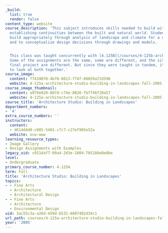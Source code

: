 ```yaml
---
_build:
  list: true
  render: false
content_type: website
course_description: 'This subject introduces skills needed to build within a landscape
  establishing continuities between the built and natural world. Students learn to
  build appropriately through analysis of landscape and climate for a chosen site,
  and to conceptualize design decisions through drawings and models.


  This class was taught concurrently with [4.125B](/courses/4-125b-architecture-studio-building-in-landscapes-fall-2005/).
  Some of the assignments are the same, some are different, and the sites for the
  final project are different. But since they were taught in tandem, it would be useful
  to look at both together.'
course_image:
  content: 774340f8-4b76-8813-f74f-08659a72d590
  website: 4-125a-architecture-studio-building-in-landscapes-fall-2005
course_image_thumbnail:
  content: a979e020-807d-c74e-0826-fbff46f20a57
  website: 4-125a-architecture-studio-building-in-landscapes-fall-2005
course_title: 'Architecture Studio: Building in Landscapes'
department_numbers:
- '4'
extra_course_numbers: ''
instructors:
  content:
  - d614d4d0-c085-5401-c7c7-c27ef905e52a
  website: ocw-www
learning_resource_types:
- Image Gallery
- Design Assignments with Examples
legacy_uid: c651daf7-99a4-2d3e-1804-7b5186e8e8be
level:
- Undergraduate
primary_course_number: 4.125A
term: Fall
title: 'Architecture Studio: Building in Landscapes'
topics:
- - Fine Arts
  - Architecture
  - Architectural Design
- - Fine Arts
  - Architecture
  - Environmental Design
uid: 3ac55c3a-a26d-459d-8531-6887402d34c1
url_path: courses/4-125a-architecture-studio-building-in-landscapes-fall-2005
year: '2005'
---
```

